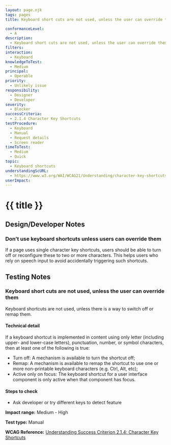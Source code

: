 ```yaml
---
layout: page.njk
tags: pages
title: Keyboard short cuts are not used, unless the user can override them

conformanceLevel:
  - A
description:
  - Keyboard short cuts are not used, unless the user can override them
filters:
interaction:
  - Keyboard
knowledgeToTest:
  - Medium
principal:
  - Operable
priority:
  - Unlikely issue
responsibility:
  - Designer
  - Developer
severity:
  - Blocker
successCriteria:
  - 2.1.4 Character Key Shortcuts
testProcedure:
  - Keyboard
  - Manual
  - Request details
  - Screen reader
timeToTest:
  - Medium
  - Quick
topic:
  - Keyboard shortcuts
understandingScURL:
  - https://www.w3.org/WAI/WCAG21/Understanding/character-key-shortcuts.html
userImpact:
---
```


# {{ title }}

## Design/Developer Notes

### Don’t use keyboard shortcuts unless users can override them

If a page uses single character key shortcuts, users should be able to turn off or reconfigure these to two or more characters. This helps users who rely on speech input to avoid accidentally triggering such shortcuts.

## Testing Notes

### Keyboard short cuts are not used, unless the user can override them

Keyboard shortcuts are not used, unless there is a way to switch off or remap them.

#### Technical detail

If a keyboard shortcut is implemented in content using only letter (including upper- and lower-case letters), punctuation, number, or symbol characters, then at least one of the following is true:

- Turn off: A mechanism is available to turn the shortcut off;
- Remap: A mechanism is available to remap the shortcut to use one or more non-printable keyboard characters (e.g. Ctrl, Alt, etc);
- Active only on focus: The keyboard shortcut for a user interface component is only active when that component has focus.

#### Steps to check

- Ask developer or try different keys to detect feature

**Impact range:** Medium - High

**Test type:** Manual

**WCAG Reference:** [Understanding Success Criterion 2.1.4: Character Key Shortcuts](https://www.w3.org/WAI/WCAG21/Understanding/character-key-shortcuts)
